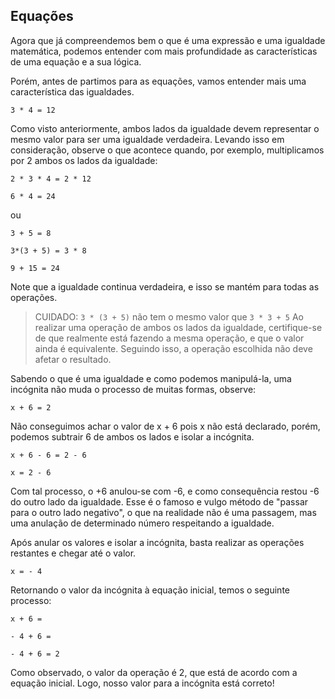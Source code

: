## Equações

Agora que já compreendemos bem o que é uma expressão e uma igualdade matemática, podemos entender com mais profundidade as características de uma equação e a sua lógica.

Porém, antes de partimos para as equações, vamos entender mais uma característica das igualdades.

```3 * 4 = 12```

Como visto anteriormente, ambos lados da igualdade devem representar o mesmo valor para ser uma igualdade verdadeira. Levando isso em consideração, observe o que acontece quando, por exemplo, multiplicamos por 2 ambos os lados da igualdade:

```2 * 3 * 4 = 2 * 12```

```6 * 4 = 24```

ou

```3 + 5 = 8```

```3*(3 + 5) = 3 * 8```

```9 + 15 = 24```

Note que a igualdade continua verdadeira, e isso se mantém para todas as operações.

> CUIDADO:
> ```3 * (3 + 5)``` não tem o mesmo valor que ```3 * 3 + 5```
> Ao realizar uma operação de ambos os lados da igualdade, certifique-se de que realmente está fazendo a mesma operação,
> e que o valor ainda é equivalente.
> Seguindo isso, a operação escolhida não deve afetar o resultado.

Sabendo o que é uma igualdade e como podemos manipulá-la, uma incógnita não muda o processo de muitas formas, observe:

```x + 6 = 2```

Não conseguimos achar o valor de x + 6 pois x não está declarado, porém, podemos subtrair 6 de ambos os lados e isolar a incógnita.

```x + 6 - 6 = 2 - 6```

```x = 2 - 6```

Com tal processo, o +6 anulou-se com -6, e como consequência restou -6 do outro lado da igualdade.
Esse é o famoso e vulgo método de "passar para o outro lado negativo", o que na realidade não é uma passagem, mas uma anulação de determinado número respeitando a igualdade.

Após anular os valores e isolar a incógnita, basta realizar as operações restantes e chegar até o valor.

```x = - 4```

Retornando o valor da incógnita à equação inicial, temos o seguinte processo:

```x + 6 = ```

```- 4 + 6 = ```

```- 4 + 6 = 2```

Como observado, o valor da operação é 2, que está de acordo com a equação inicial. Logo, nosso valor para a incógnita está correto!
